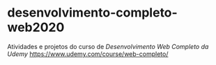 # desenvolvimento-completo-web2020

Atividades e projetos do curso de *Desenvolvimento Web Completo da Udemy*
https://www.udemy.com/course/web-completo/
